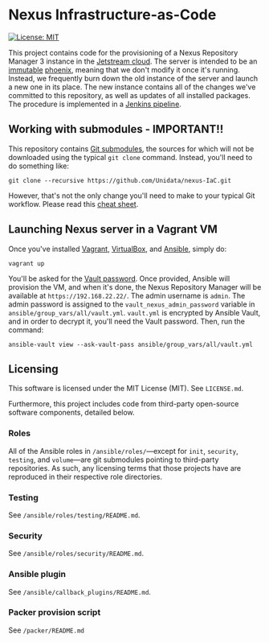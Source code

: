 # Nexus Infrastructure-as-Code

[![License: MIT](https://img.shields.io/badge/License-MIT-yellow.svg)](https://opensource.org/licenses/MIT)

This project contains code for the provisioning of a Nexus Repository Manager 3 instance in the [Jetstream cloud](
https://jetstream-cloud.org/). The server is intended to be an [immutable](
https://martinfowler.com/bliki/ImmutableServer.html) [phoenix](https://martinfowler.com/bliki/PhoenixServer.html),
meaning that we don't modify it once it's running. Instead, we frequently burn down the old instance of the server and
launch a new one in its place. The new instance contains all of the changes we've committed to this repository, as well
as updates of all installed packages. The procedure is implemented in a [Jenkins pipeline](
jenkins/nexus-reprovision-pipeline.groovy).

## Working with submodules - IMPORTANT!!

This repository contains [Git submodules](https://git-scm.com/book/en/v2/Git-Tools-Submodules), the sources for which
will not be downloaded using the typical `git clone` command. Instead, you'll need to do something like:
```
git clone --recursive https://github.com/Unidata/nexus-IaC.git
```

However, that's not the only change you'll need to make to your typical Git workflow. Please read this
[cheat sheet](https://medium.com/@porteneuve/mastering-git-submodules-34c65e940407#5450).

## Launching Nexus server in a Vagrant VM

Once you've installed [Vagrant](https://www.vagrantup.com/downloads.html), [VirtualBox](
https://www.virtualbox.org/wiki/Downloads), and [Ansible](
 http://docs.ansible.com/ansible/latest/intro_installation.html#installing-the-control-machine), simply do:

```
vagrant up
```

You'll be asked for the [Vault password](ansible/README.md#ansible-vault). Once provided, Ansible will provision
the VM, and when it's done, the Nexus Repository Manager will be available at `https://192.168.22.22/`.
The admin username is `admin`. The admin password is assigned to the `vault_nexus_admin_password` variable in
`ansible/group_vars/all/vault.yml`. `vault.yml` is encrypted by Ansible Vault, and in order to decrypt it,
you'll need the Vault password. Then, run the command:

```
ansible-vault view --ask-vault-pass ansible/group_vars/all/vault.yml
```

## Licensing

This software is licensed under the MIT License (MIT). See `LICENSE.md`.

Furthermore, this project includes code from third-party open-source software components, detailed below.

### Roles

All of the Ansible roles in `/ansible/roles/`—except for `init`, `security`, `testing`, and `volume`—are git submodules
pointing to third-party repositories. As such, any licensing terms that those projects have are
reproduced in their respective role directories.

### Testing

See `/ansible/roles/testing/README.md`.

### Security

See `/ansible/roles/security/README.md`.

### Ansible plugin

See `/ansible/callback_plugins/README.md`.

### Packer provision script

See `/packer/README.md`
